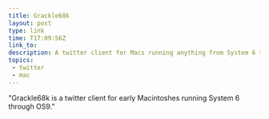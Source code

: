 ```yaml
---
title: Grackle68k
layout: post
type: link
time: T17:09:56Z
link_to: 
description: A twitter client for Macs running anything from System 6 to OS9.
topics:
 - twitter
 - mac
---
```

"Grackle68k is a twitter client for early Macintoshes running System 6 through OS9."